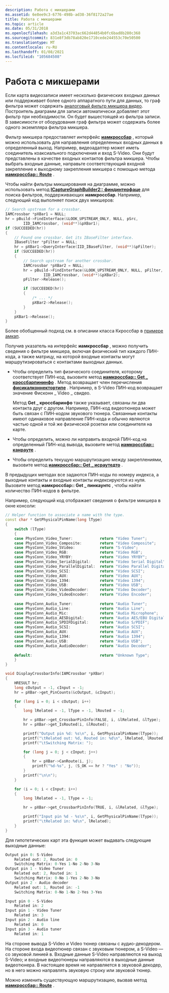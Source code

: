 ```yaml
---
description: Работа с микшерами
ms.assetid: 6e8ee9c3-6776-498b-ad38-36f8172a27ae
title: Работа с микшерами
ms.topic: article
ms.date: 05/31/2018
ms.openlocfilehash: a3d3a1c43703ac662d44854b0fc6bad8b280c368
ms.sourcegitcommit: 831e8f3db78ab820e1710cede244553c70e50500
ms.translationtype: MT
ms.contentlocale: ru-RU
ms.lasthandoff: 01/08/2021
ms.locfileid: "105684508"
---
```

# <a name="working-with-crossbars"></a>Работа с микшерами

Если карта видеозаписи имеет несколько физических входных данных или поддерживает более одного аппаратного пути для данных, то граф фильтра может содержать [аналоговый фильтр микшера видео](analog-video-crossbar-filter.md). Построитель диаграмм для записи автоматически добавляет этот фильтр при необходимости. Он будет вышестоящей из фильтра записи. В зависимости от оборудования граф фильтра может содержать более одного экземпляра фильтра микшера.

Фильтр микшера предоставляет интерфейс [**иамкроссбар**](/windows/desktop/api/Strmif/nn-strmif-iamcrossbar) , который можно использовать для направления определенных входных данных в определенный выход. Например, видеоадаптер может иметь соединитель коаксиального подключения и вход S-Video. Они будут представлены в качестве входных контактов фильтра микшера. Чтобы выбрать входные данные, направьте соответствующий входной закрепление к выходному закрепления микшера с помощью метода [**иамкроссбар:: Route**](/windows/desktop/api/Strmif/nf-strmif-iamcrossbar-route) .

Чтобы найти фильтры микширования на диаграмме, можно использовать метод [**ICaptureGraphBuilder2:: финдинтерфаце**](/windows/desktop/api/Strmif/nf-strmif-icapturegraphbuilder2-findinterface) для поиска фильтров, поддерживающих **иамкроссбар**. Например, следующий код выполняет поиск двух микшеров:


```C++
// Search upstream for a crossbar.
IAMCrossbar *pXBar1 = NULL;
hr = pBuild->FindInterface(&LOOK_UPSTREAM_ONLY, NULL, pSrc,
        IID_IAMCrossbar, (void**)&pXBar1);
if (SUCCEEDED(hr)) 
{
    // Found one crossbar. Get its IBaseFilter interface.
    IBaseFilter *pFilter = NULL;
    hr = pXBar1->QueryInterface(IID_IBaseFilter, (void**)&pFilter);
    if (SUCCEEDED(hr)) 
    {
        // Search upstream for another crossbar.
        IAMCrossbar *pXBar2 = NULL;
        hr = pBuild->FindInterface(&LOOK_UPSTREAM_ONLY, NULL, pFilter,
                 IID_IAMCrossbar, (void**)&pXBar2);
        pFilter->Release();

        if (SUCCEEDED(hr))
        {
            /* ... */
            pXBar2->Release();
        }
    }
    pXBar1->Release();
}
```



Более обобщенный подход см. в описании класса Ккроссбар в [примере амкап](amcap-sample.md).

Получив указатель на интерфейс **иамкроссбар** , можно получить сведения о фильтре микшера, включая физический тип каждого ПИН-кода, а также матрицу, на которой входные контакты могут маршрутизироваться с контактами выходных данных.

-   Чтобы определить тип физического соединителя, которому соответствует ПИН-код, вызовите метод [**иамкроссбар:: Get \_ кроссбарпининфо**](/windows/desktop/api/Strmif/nf-strmif-iamcrossbar-get_crossbarpininfo) . Метод возвращает член перечисления [**фисикалконнектортипе**](/windows/win32/api/strmif/ne-strmif-physicalconnectortype) . Например, в S-Video ПИН-код возвращает значение Фисконн \_ Video \_ свидео.

    Метод **Get \_ кроссбаринфо** также указывает, связаны ли два контакта друг с другом. Например, ПИН-код видеотюнера может быть связан с ПИН-кодом звукового тюнера. Связанные контакты имеют одинаковое направление ПИН-кода и обычно являются частью одной и той же физической розетки или соединителя на карте.

-   Чтобы определить, можно ли направить входной ПИН-код на определенный ПИН-код вывода, вызовите метод [**иамкроссбар:: канрауте**](/windows/desktop/api/Strmif/nf-strmif-iamcrossbar-canroute) .
-   Чтобы определить текущую маршрутизацию между закреплениями, вызовите метод [**иамкроссбар:: Get \_ исраутедто**](/windows/desktop/api/Strmif/nf-strmif-iamcrossbar-get_isroutedto) .

В предыдущих методах все задаются ПИН-коды по номеру индекса, а выходные контакты и входные контакты индексируются из нуля. Вызовите метод **иамкроссбар:: Get \_ пинкаунтс** , чтобы найти количество ПИН-кодов в фильтре.

Например, следующий код отображает сведения о фильтре микшера в окне консоли:


```C++
// Helper function to associate a name with the type.
const char * GetPhysicalPinName(long lType)
{
    switch (lType) 
    {
    case PhysConn_Video_Tuner:            return "Video Tuner";
    case PhysConn_Video_Composite:        return "Video Composite";
    case PhysConn_Video_SVideo:           return "S-Video";
    case PhysConn_Video_RGB:              return "Video RGB";
    case PhysConn_Video_YRYBY:            return "Video YRYBY";
    case PhysConn_Video_SerialDigital:    return "Video Serial Digital";
    case PhysConn_Video_ParallelDigital:  return "Video Parallel Digital"; 
    case PhysConn_Video_SCSI:             return "Video SCSI";
    case PhysConn_Video_AUX:              return "Video AUX";
    case PhysConn_Video_1394:             return "Video 1394";
    case PhysConn_Video_USB:              return "Video USB";
    case PhysConn_Video_VideoDecoder:     return "Video Decoder";
    case PhysConn_Video_VideoEncoder:     return "Video Encoder";
        
    case PhysConn_Audio_Tuner:            return "Audio Tuner";
    case PhysConn_Audio_Line:             return "Audio Line";
    case PhysConn_Audio_Mic:              return "Audio Microphone";
    case PhysConn_Audio_AESDigital:       return "Audio AES/EBU Digital";
    case PhysConn_Audio_SPDIFDigital:     return "Audio S/PDIF";
    case PhysConn_Audio_SCSI:             return "Audio SCSI";
    case PhysConn_Audio_AUX:              return "Audio AUX";
    case PhysConn_Audio_1394:             return "Audio 1394";
    case PhysConn_Audio_USB:              return "Audio USB";
    case PhysConn_Audio_AudioDecoder:     return "Audio Decoder";
        
    default:                              return "Unknown Type";
    }    
}

void DisplayCrossbarInfo(IAMCrossbar *pXBar)
{
    HRESULT hr;
    long cOutput = -1, cInput = -1;
    hr = pXBar->get_PinCounts(&cOutput, &cInput);

    for (long i = 0; i < cOutput; i++)
    {
        long lRelated = -1, lType = -1, lRouted = -1;

        hr = pXBar->get_CrossbarPinInfo(FALSE, i, &lRelated, &lType);
        hr = pXBar->get_IsRouted(i, &lRouted);

        printf("Output pin %d: %s\n", i, GetPhysicalPinName(lType));
        printf("\tRelated out: %d, Routed in: %d\n", lRelated, lRouted);
        printf("\tSwitching Matrix: ");

        for (long j = 0; j < cInput; j++)
        {
            hr = pXBar->CanRoute(i, j);
            printf("%d-%s", j, (S_OK == hr ? "Yes" : "No"));
        }
        printf("\n\n");
    }

    for (i = 0; i < cInput; i++)
    {
        long lRelated = -1, lType = -1;

        hr = pXBar->get_CrossbarPinInfo(TRUE, i, &lRelated, &lType);

        printf("Input pin %d - %s\n", i, GetPhysicalPinName(lType));
        printf("\tRelated in: %d\n", lRelated);
    }
}
```



Для гипотетических карт эта функция может выдавать следующие выходные данные:


```C++
Output pin 0: S-Video
    Related out: 2, Routed in: 0
    Switching Matrix: 0-Yes 1-No 2-No 3-No
Output pin 1 - Video Tuner
    Related out: 2, Routed in: 1
    Switching Matrix: 0-No 1-Yes 2-No 3-No
Output pin 2 - Audio decoder
    Related out: 1, Routed in: -1
    Switching Matrix: 0-No 1-No 2-Yes 3-Yes

Input pin 0 - S-Video
    Related in: 2
Input pin 1 - Video Tuner
    Related in: 3
Input pin 2 - Audio line
    Related in: 0
Input pin 3 - Audio tuner
    Related in: 1
```



На стороне вывода S-Video и Video тюнер связаны с аудио-декодером. На стороне входа видеотюнер связан с звуковым тюнером, а S-Video — со звуковой линией в. Входные данные S-Video направляются на выход S-Video; и входные видеотюнеры направляются в выходные данные видеотюнера. В настоящее время не направляется в звуковой декодер, но в него можно направлять звуковую строку или звуковой тюнер.

Можно изменить существующую маршрутизацию, вызвав метод [**иамкроссбар:: Route**](/windows/desktop/api/Strmif/nf-strmif-iamcrossbar-route) .

 

 



